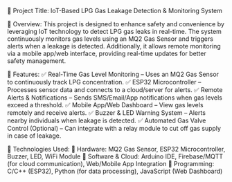 
📌 Project Title:
IoT-Based LPG Gas Leakage Detection & Monitoring System

📌 Overview:
This project is designed to enhance safety and convenience by leveraging IoT technology to detect LPG gas leaks in real-time. The system continuously monitors gas levels using an MQ2 Gas Sensor and triggers alerts when a leakage is detected. Additionally, it allows remote monitoring via a mobile app/web interface, providing real-time updates for better safety management.

📌 Features:
✅ Real-Time Gas Level Monitoring – Uses an MQ2 Gas Sensor to continuously track LPG concentration.
✅ ESP32 Microcontroller – Processes sensor data and connects to a cloud/server for alerts.
✅ Remote Alerts & Notifications – Sends SMS/Email/App notifications when gas levels exceed a threshold.
✅ Mobile App/Web Dashboard – View gas levels remotely and receive alerts.
✅ Buzzer & LED Warning System – Alerts nearby individuals when leakage is detected.
✅ Automated Gas Valve Control (Optional) – Can integrate with a relay module to cut off gas supply in case of leakage.

📌 Technologies Used:
🔹 Hardware: MQ2 Gas Sensor, ESP32 Microcontroller, Buzzer, LED, WiFi Module
🔹 Software & Cloud: Arduino IDE, Firebase/MQTT (for cloud communication), Web/Mobile App Integration
🔹 Programming: C/C++ (ESP32), Python (for data processing), JavaScript (Web Dashboard)

